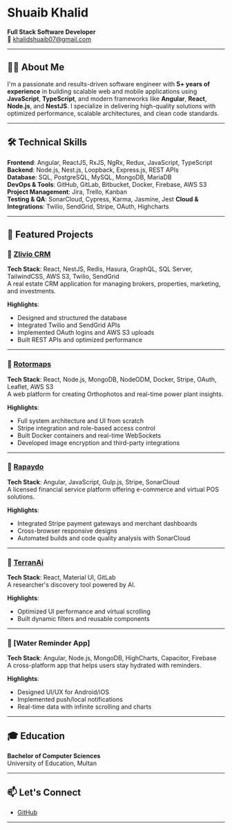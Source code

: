 # Shuaib Khalid

**Full Stack Software Developer**  
📧 [khalidshuaib07@gmail.com](mailto:khalidshuaib07@gmail.com)

---

## 👨‍💻 About Me

I'm a passionate and results-driven software engineer with **5+ years of experience** in building scalable web and mobile applications using **JavaScript**, **TypeScript**, and modern frameworks like **Angular**, **React**, **Node.js**, and **NestJS**. I specialize in delivering high-quality solutions with optimized performance, scalable architectures, and clean code standards.

---

## 🛠️ Technical Skills

**Frontend**: Angular, ReactJS, RxJS, NgRx, Redux, JavaScript, TypeScript  
**Backend**: Node.js, Nest.js, Loopback, Express.js, REST APIs  
**Database**: SQL, PostgreSQL, MySQL, MongoDB, MariaDB  
**DevOps & Tools**: GitHub, GitLab, Bitbucket, Docker, Firebase, AWS S3
**Project Management**: Jira, Trello, Kanban  
**Testing & QA**: SonarCloud, Cypress, Karma, Jasmine, Jest
**Cloud & Integrations**: Twilio, SendGrid, Stripe, OAuth, Highcharts  

---

## 🚀 Featured Projects

### 🔹 [Zlivio CRM](https://zlivio.com)  
**Tech Stack**: React, NestJS, Redis, Hasura, GraphQL, SQL Server, TailwindCSS, AWS S3, Twilio, SendGrid  
A real estate CRM application for managing brokers, properties, marketing, and investments.

**Highlights**:
- Designed and structured the database
- Integrated Twilio and SendGrid APIs
- Implemented OAuth logins and AWS S3 uploads
- Built REST APIs and optimized performance

---

### 🔹 [Rotormaps](https://rotormaps.app)  
**Tech Stack**: React, Node.js, MongoDB, NodeODM, Docker, Stripe, OAuth, Leaflet, AWS S3  
A web platform for creating Orthophotos and real-time power plant insights.

**Highlights**:
- Full system architecture and UI from scratch
- Stripe integration and role-based access control
- Built Docker containers and real-time WebSockets
- Developed image encryption and third-party integrations

---

### 🔹 [Rapaydo](https://rapaydo.com)  
**Tech Stack**: Angular, JavaScript, Gulp.js, Stripe, SonarCloud  
A licensed financial service platform offering e-commerce and virtual POS solutions.

**Highlights**:
- Integrated Stripe payment gateways and merchant dashboards
- Cross-browser responsive designs
- Automated builds and code quality analysis with SonarCloud

---

### 🔹 [TerranAi](https://info.terran.ai)  
**Tech Stack**: React, Material UI, GitLab  
A researcher's discovery tool powered by AI.

**Highlights**:
- Optimized UI performance and virtual scrolling
- Built dynamic filters and reusable components

---

### 🔹 [Water Reminder App]  
**Tech Stack**: Angular, Node.js, MongoDB, HighCharts, Capacitor, Firebase  
A cross-platform app that helps users stay hydrated with reminders.

**Highlights**:
- Designed UI/UX for Android/iOS
- Implemented push/local notifications
- Real-time data with infinite scrolling and charts

---

## 🎓 Education

**Bachelor of Computer Sciences**  
University of Education, Multan

---

## 📫 Let's Connect

- [GitHub](https://github.com/meShuaibKhalid)

---
